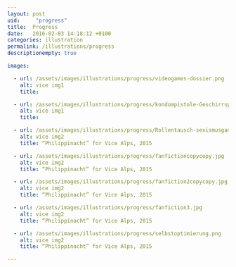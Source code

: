 ```yaml
---
layout: post
uid:     "progress"
title:  Progress
date:   2016-02-03 14:18:12 +0100
categories: illustration
permalink: /illustrations/progress
descriptionempty: true

images:

  - url: /assets/images/illustrations/progress/videogames-dossier.png
    alt: vice img1
    title:

  - url: /assets/images/illustrations/progress/kondompistole-Geschirrspülen.jpg
    alt: vice img1
    title:

  - url: /assets/images/illustrations/progress/Rollentausch-sexismusgaming.jpg
    alt: vice img2
    title: “Philippinacht” for Vice Alps, 2015

  - url: /assets/images/illustrations/progress/fanfictioncopycopy.jpg
    alt: vice img2
    title: “Philippinacht” for Vice Alps, 2015

  - url: /assets/images/illustrations/progress/fanfiction2copycopy.jpg
    alt: vice img2
    title: “Philippinacht” for Vice Alps, 2015

  - url: /assets/images/illustrations/progress/fanfiction3.jpg
    alt: vice img2
    title: “Philippinacht” for Vice Alps, 2015

  - url: /assets/images/illustrations/progress/selbstoptimierung.png
    alt: vice img2
    title: “Philippinacht” for Vice Alps, 2015

---
```

